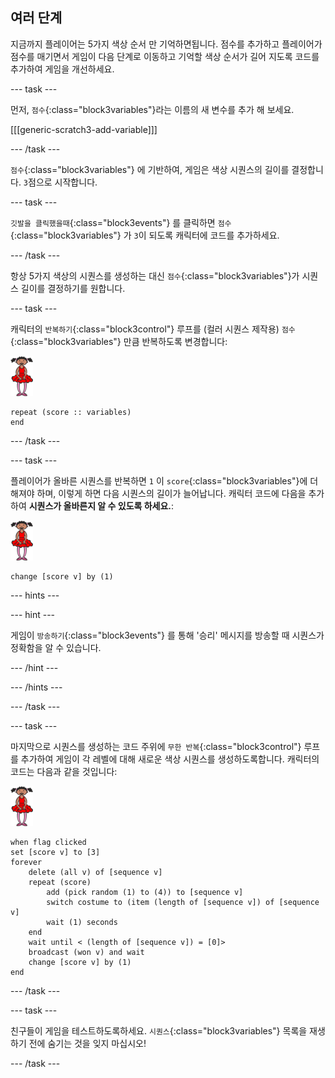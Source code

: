 ## 여러 단계

지금까지 플레이어는 5가지 색상 순서 만 기억하면됩니다. 점수를 추가하고 플레이어가 점수를 매기면서 게임이 다음 단계로 이동하고 기억할 색상 순서가 길어 지도록 코드를 추가하여 게임을 개선하세요.

\--- task \---

먼저, `점수`{:class="block3variables"}라는 이름의 새 변수를 추가 해 보세요.

[[[generic-scratch3-add-variable]]]

\--- /task \---

`점수`{:class="block3variables"} 에 기반하여, 게임은 색상 시퀀스의 길이를 결정합니다. `3`점으로 시작합니다.

\--- task \---

`깃발을 클릭했을때`{:class="block3events"} 를 클릭하면 `점수`{:class="block3variables"} 가 `3`이 되도록 캐릭터에 코드를 추가하세요.

\--- /task \---

항상 5가지 색상의 시퀀스를 생성하는 대신 `점수`{:class="block3variables"}가 시퀀스 길이를 결정하기를 원합니다.

\--- task \---

캐릭터의 `반복하기`{:class="block3control"} 루프를 (컬러 시퀀스 제작용) `점수`{:class="block3variables"} 만큼 반복하도록 변경합니다:

![스프라이트](images/ballerina.png)

```blocks3
repeat (score :: variables)
end
```

\--- /task \---

\--- task \---

플레이어가 올바른 시퀀스를 반복하면 `1` 이 `score`{:class="block3variables"}에 더해져야 하며, 이렇게 하면 다음 시퀀스의 길이가 늘어납니다. 캐릭터 코드에 다음을 추가하여 **시퀀스가 올바른지 알 수 있도록 하세요.**:

![스프라이트](images/ballerina.png)

```blocks3
change [score v] by (1)
```

\--- hints \---

\--- hint \---

게임이 `방송하기`{:class="block3events"} 를 통해 '승리' 메시지를 방송할 때 시퀀스가 정확함을 알 수 있습니다.

\--- /hint \---

\--- /hints \---

\--- /task \---

\--- task \---

마지막으로 시퀀스를 생성하는 코드 주위에 `무한 반복`{:class="block3control"} 루프를 추가하여 게임이 각 레벨에 대해 새로운 색상 시퀀스를 생성하도록합니다. 캐릭터의 코드는 다음과 같을 것입니다:

![발레리나](images/ballerina.png)

```blocks3
when flag clicked
set [score v] to [3]
forever
    delete (all v) of [sequence v]
    repeat (score)
        add (pick random (1) to (4)) to [sequence v]
        switch costume to (item (length of [sequence v]) of [sequence v]
        wait (1) seconds
    end
    wait until < (length of [sequence v]) = [0]>
    broadcast (won v) and wait
    change [score v] by (1)
end
```

\--- /task \---

\--- task \---

친구들이 게임을 테스트하도록하세요. `시퀀스`{:class="block3variables"} 목록을 재생하기 전에 숨기는 것을 잊지 마십시오!

\--- /task \---